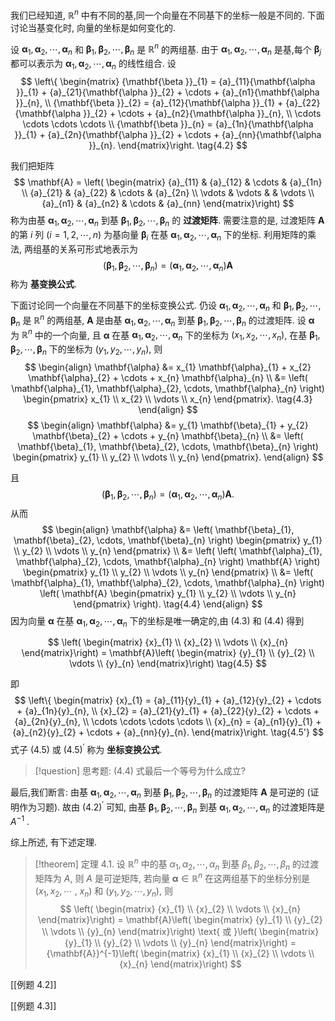 我们已经知道, ${\mathbb{R}}^{n}$ 中有不同的基,同一个向量在不同基下的坐标一般是不同的. 
下面讨论当基变化时, 向量的坐标是如何变化的.

设 ${\mathbf{\alpha }}_{1},{\mathbf{\alpha }}_{2},\cdots ,{\mathbf{\alpha }}_{n}$ 和 ${\mathbf{\beta }}_{1},{\mathbf{\beta }}_{2},\cdots ,{\mathbf{\beta }}_{n}$ 是 ${\mathbb{R}}^{n}$ 的两组基. 
由于 ${\mathbf{\alpha }}_{1},{\mathbf{\alpha }}_{2},\cdots ,{\mathbf{\alpha }}_{n}$ 是基,每个 ${\mathbf{\beta }}_{j}$ 都可以表示为 ${\mathbf{\alpha }}_{1},{\mathbf{\alpha }}_{2},\cdots ,{\mathbf{\alpha }}_{n}$ 的线性组合. 
设
$$
\left\{ \begin{matrix} {\mathbf{\beta }}_{1} = {a}_{11}{\mathbf{\alpha }}_{1} + {a}_{21}{\mathbf{\alpha }}_{2} + \cdots + {a}_{n1}{\mathbf{\alpha }}_{n}, \\ {\mathbf{\beta }}_{2} = {a}_{12}{\mathbf{\alpha }}_{1} + {a}_{22}{\mathbf{\alpha }}_{2} + \cdots + {a}_{n2}{\mathbf{\alpha }}_{n}, \\ \cdots \cdots \cdots \cdots \\ {\mathbf{\beta }}_{n} = {a}_{1n}{\mathbf{\alpha }}_{1} + {a}_{2n}{\mathbf{\alpha }}_{2} + \cdots + {a}_{nn}{\mathbf{\alpha }}_{n}. \end{matrix}\right. \tag{4.2}
$$

我们把矩阵
$$
\mathbf{A} = \left( \begin{matrix} {a}_{11} & {a}_{12} & \cdots & {a}_{1n} \\ {a}_{21} & {a}_{22} & \cdots & {a}_{2n} \\ \vdots & \vdots & & \vdots \\ {a}_{n1} & {a}_{n2} & \cdots & {a}_{nn} \end{matrix}\right)
$$
称为由基 ${\mathbf{\alpha }}_{1},{\mathbf{\alpha }}_{2},\cdots ,{\mathbf{\alpha }}_{n}$ 到基 ${\mathbf{\beta }}_{1},{\mathbf{\beta }}_{2},\cdots ,{\mathbf{\beta }}_{n}$ 的 **过渡矩阵**. 
需要注意的是, 过渡矩阵 $\mathbf{A}$ 的第 $i$ 列 $\left( {i = 1,2,\cdots , n}\right)$ 为基向量 ${\mathbf{\beta }}_{i}$ 在基 ${\mathbf{\alpha }}_{1},{\mathbf{\alpha }}_{2},\cdots ,{\mathbf{\alpha }}_{n}$ 下的坐标. 
利用矩阵的乘法, 两组基的关系可形式地表示为
$$
\left( {{\mathbf{\beta }}_{1},{\mathbf{\beta }}_{2},\cdots ,{\mathbf{\beta }}_{n}}\right) = \left( {{\mathbf{\alpha }}_{1},{\mathbf{\alpha }}_{2},\cdots ,{\mathbf{\alpha }}_{n}}\right) \mathbf{A} \tag{4.2'}
$$
称为 **基变换公式**.

下面讨论同一个向量在不同基下的坐标变换公式. 
仍设 ${\mathbf{\alpha }}_{1},{\mathbf{\alpha }}_{2},\cdots ,{\mathbf{\alpha }}_{n}$ 和 ${\mathbf{\beta }}_{1},{\mathbf{\beta }}_{2},\cdots ,{\mathbf{\beta }}_{n}$ 是 ${\mathbb{R}}^{n}$ 的两组基, $\mathbf{A}$ 是由基 ${\mathbf{\alpha }}_{1},{\mathbf{\alpha }}_{2},\cdots ,{\mathbf{\alpha }}_{n}$ 到基 ${\mathbf{\beta }}_{1},{\mathbf{\beta }}_{2},\cdots ,{\mathbf{\beta }}_{n}$ 的过渡矩阵. 
设 $\mathbf{\alpha }$ 为 ${\mathbb{R}}^{n}$ 中的一个向量, 且 $\mathbf{\alpha }$ 在基 ${\mathbf{\alpha }}_{1},{\mathbf{\alpha }}_{2},\cdots ,{\mathbf{\alpha }}_{n}$ 下的坐标为 $\left( {{x}_{1},{x}_{2},\cdots ,{x}_{n}}\right)$, 在基 ${\mathbf{\beta }}_{1},{\mathbf{\beta }}_{2},\cdots ,{\mathbf{\beta }}_{n}$ 下的坐标为 $\left( {{y}_{1},{y}_{2},\cdots ,{y}_{n}}\right)$, 则
$$
\begin{align}
\mathbf{\alpha} &= x_{1} \mathbf{\alpha}_{1} + x_{2} \mathbf{\alpha}_{2} + \cdots + x_{n} \mathbf{\alpha}_{n} \\
&= \left( \mathbf{\alpha}_{1}, \mathbf{\alpha}_{2}, \cdots, \mathbf{\alpha}_{n} \right) \begin{pmatrix} 
x_{1} \\ 
x_{2} \\ 
\vdots \\ 
x_{n} 
\end{pmatrix}. \tag{4.3}
\end{align}
$$
$$
\begin{align}
\mathbf{\alpha} &= y_{1} \mathbf{\beta}_{1} + y_{2} \mathbf{\beta}_{2} + \cdots + y_{n} \mathbf{\beta}_{n} \\
&= \left( \mathbf{\beta}_{1}, \mathbf{\beta}_{2}, \cdots, \mathbf{\beta}_{n} \right) \begin{pmatrix} 
y_{1} \\ 
y_{2} \\ 
\vdots \\ 
y_{n} 
\end{pmatrix}.
\end{align}
$$

且 $$\left( {{\mathbf{\beta }}_{1},{\mathbf{\beta }}_{2},\cdots ,{\mathbf{\beta }}_{n}}\right) = \left( {{\mathbf{\alpha }}_{1},{\mathbf{\alpha }}_{2},\cdots ,{\mathbf{\alpha }}_{n}}\right) \mathbf{A} .$$
从而
$$
\begin{align}
\mathbf{\alpha} &= \left( \mathbf{\beta}_{1}, \mathbf{\beta}_{2}, \cdots, \mathbf{\beta}_{n} \right) \begin{pmatrix} 
y_{1} \\ 
y_{2} \\ 
\vdots \\ 
y_{n} 
\end{pmatrix} \\
&= \left( \left( \mathbf{\alpha}_{1}, \mathbf{\alpha}_{2}, \cdots, \mathbf{\alpha}_{n} \right) \mathbf{A} \right) \begin{pmatrix} 
y_{1} \\ 
y_{2} \\ 
\vdots \\ 
y_{n} 
\end{pmatrix} \\
&= \left( \mathbf{\alpha}_{1}, \mathbf{\alpha}_{2}, \cdots, \mathbf{\alpha}_{n} \right) \left( \mathbf{A} \begin{pmatrix} 
y_{1} \\ 
y_{2} \\ 
\vdots \\ 
y_{n} 
\end{pmatrix} \right). \tag{4.4}
\end{align}
$$
因为向量 $\mathbf{\alpha }$ 在基 ${\mathbf{\alpha }}_{1},{\mathbf{\alpha }}_{2},\cdots ,{\mathbf{\alpha }}_{n}$ 下的坐标是唯一确定的,由 (4.3) 和 (4.4) 得到

$$
\left( \begin{matrix} {x}_{1} \\ {x}_{2} \\ \vdots \\ {x}_{n} \end{matrix}\right) = \mathbf{A}\left( \begin{matrix} {y}_{1} \\ {y}_{2} \\ \vdots \\ {y}_{n} \end{matrix}\right) \tag{4.5}
$$

即
$$
\left\{ \begin{matrix} {x}_{1} = {a}_{11}{y}_{1} + {a}_{12}{y}_{2} + \cdots + {a}_{1n}{y}_{n}, \\ {x}_{2} = {a}_{21}{y}_{1} + {a}_{22}{y}_{2} + \cdots + {a}_{2n}{y}_{n}, \\ \cdots \cdots \cdots \cdots \\ {x}_{n} = {a}_{n1}{y}_{1} + {a}_{n2}{y}_{2} + \cdots + {a}_{nn}{y}_{n}. \end{matrix}\right. \tag{4.5'}
$$
式子 (4.5) 或 ${\left( {4.5}\right) }^{\prime }$ 称为 **坐标变换公式**.

> [!question] 思考题: 
> (4.4) 式最后一个等号为什么成立?

最后,我们断言: 
由基 ${\mathbf{\alpha }}_{1},{\mathbf{\alpha }}_{2},\cdots ,{\mathbf{\alpha }}_{n}$ 到基 ${\mathbf{\beta }}_{1},{\mathbf{\beta }}_{2},\cdots ,{\mathbf{\beta }}_{n}$ 的过渡矩阵 $\mathbf{A}$ 是可逆的 (证明作为习题). 
故由 ${\left( {4.2}\right) }^{\prime }$ 可知, 由基 ${\mathbf{\beta }}_{1},{\mathbf{\beta }}_{2},\cdots ,{\mathbf{\beta }}_{n}$ 到基 ${\mathbf{\alpha }}_{1},{\mathbf{\alpha }}_{2},\cdots ,{\mathbf{\alpha }}_{n}$ 的过渡矩阵是 ${A}^{-1}$ .

综上所述, 有下述定理.

> [!theorem] 定理 4.1. 
> 设 ${\mathbb{R}}^{n}$ 中的基 ${\alpha }_{1},{\alpha }_{2},\cdots ,{\alpha }_{n}$ 到基 ${\beta }_{1},{\beta }_{2},\cdots ,{\beta }_{n}$ 的过渡矩阵为 $A$, 则 $A$ 是可逆矩阵, 若向量 $\mathbf{\alpha } \in {\mathbb{R}}^{n}$ 在这两组基下的坐标分别是 $\left( {{x}_{1},{x}_{2},\cdots }\right.$ , $\left. {x}_{n}\right)$ 和 $\left( {{y}_{1},{y}_{2},\cdots ,{y}_{n}}\right)$, 则
> $$
> \left( \begin{matrix} {x}_{1} \\ {x}_{2} \\ \vdots \\ {x}_{n} \end{matrix}\right) = \mathbf{A}\left( \begin{matrix} {y}_{1} \\ {y}_{2} \\ \vdots \\ {y}_{n} \end{matrix}\right) \text{ 或 }\left( \begin{matrix} {y}_{1} \\ {y}_{2} \\ \vdots \\ {y}_{n} \end{matrix}\right) = {\mathbf{A}}^{-1}\left( \begin{matrix} {x}_{1} \\ {x}_{2} \\ \vdots \\ {x}_{n} \end{matrix}\right)
> $$

[[例题 4.2]]

[[例题 4.3]]